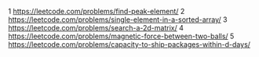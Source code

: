 1	https://leetcode.com/problems/find-peak-element/
2	https://leetcode.com/problems/single-element-in-a-sorted-array/
3	https://leetcode.com/problems/search-a-2d-matrix/
4	https://leetcode.com/problems/magnetic-force-between-two-balls/
5	https://leetcode.com/problems/capacity-to-ship-packages-within-d-days/